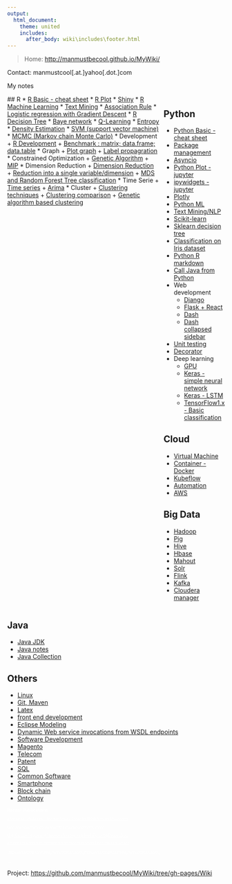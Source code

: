 ```yaml
---
output:
  html_document:
    theme: united
    includes:
      after_body: wiki\includes\footer.html
---
```


> Home: http://manmustbecool.github.io/MyWiki/

Contact: manmustcool[.at.]yahoo[.dot.]com 

My notes

<div style="display: flex; -webkit-column-count: 2; -moz-column-count: 2; column-count: 2; -webkit-column-rule: 1px dotted #e0e0e0; -moz-column-rule: 1px dotted #e0e0e0; column-rule: 1px dotted #e0e0e0;">

<div style="display: inline-block; padding-right:10px;">
## R
 * <a href="Wiki/R/RBasic.html">R Basic - cheat sheet</a>
 * <a href="Wiki/R/plot.html">R Plot</a>
 * <a href="Wiki/R/Shiny.html">Shiny</a>
 * <a href="Wiki/R/RMachineLearning.html">R Machine Learning</a>
 * <a href="Wiki/R/textMining.html">Text Mining</a>
 * <a href="Wiki/R/associationRule.html">Association Rule</a>
 * <a href="Wiki/R/LogisticRegression.html">Logistic regression with Gradient Descent</a>
 * <a href="Wiki/R/decisionTree.html">R Decision Tree</a>
 * <a href="Wiki/R/baye_network.html">Baye network</a>
 * <a href="Wiki/R/QLearning.html">Q-Learning</a>
 * <a href="Wiki/R/Entropy.html">Entropy</a>
 * <a href="Wiki/R/densityEstimation.html">Density Estimation</a>
 * <a href="Wiki/R/svm.html">SVM (support vector machine)</a>
 * <a href="Wiki/R/MCMC.html">MCMC (Markov chain Monte Carlo)</a>
 * Development 
    + <a href="Wiki/R/RDevelopment.html">R Development</a>
    + <a href="Wiki/R/benchmarkMrDfDt.html">Benchmark : matrix; data.frame; data.table</a>
 * Graph
    + <a href="Wiki/R/graph.html">Plot graph</a>
    + <a href="Wiki/R/label_propagation.html">Label propagration</a>
 * Constrained Optimization
    + <a href="Wiki/R/GeneticAlgorithm.html">Genetic Algorithm</a>
    + <a href="Wiki/R/linearProgram.html">MIP</a>
 * Dimension Reduction
    + <a href="Wiki/R/dimensionReduction.html">Dimension Reduction</a>
    + <a href="Wiki/R/dataCompression.html">Reduction into a single variable/dimension</a>
    + <a href="Wiki/R/randomForestMDS.html">MDS and Random Forest Tree classification</a>
 * Time Serie
    + <a href="Wiki/R/timeSeries.html">Time series</a>
    + <a href="Wiki/R/Arima.html">Arima</a>
 * Cluster
    + <a href="Wiki/R/clustering.html">Clustering techniques</a>
    + <a href="Wiki/R/clusteringComparison.html">Clustering comparison</a>
    + <a href="Wiki/R/ga_cluster.html">Genetic algorithm based clustering</a>
 
</div>

<div style="display: inline-block;">

## Python
 * <a href="Wiki/Python/python.html">Python Basic - cheat sheet</a>
 * <a href="Wiki/Python/python_package_management.html">Package management</a>
 * <a href="Wiki/Python/python_asyncio.html">Asyncio</a>
 * <a href="https://nbviewer.jupyter.org/github/manmustbecool/MyWiki/blob/gh-pages/Wiki/Python/ipynb_python_plot.ipynb">Python Plot - jupyter</a>
 * <a href="https://nbviewer.jupyter.org/github/manmustbecool/MyWiki/blob/gh-pages/Wiki/Python/ipynb_ipywidgets.ipynb">ipywidgets - jupyter</a>
 * <a href="Wiki/Python/plotly.html">Plotly</a>
 * <a href="Wiki/Python/pythonML.html">Python ML</a>
 * <a href="Wiki/Python/python_nlp.html">Text Mining/NLP</a>
 * <a href="Wiki/Python/python_sklearn.html">Scikit-learn</a>
 * <a href="Wiki/Python/sklearn_decision_tree.html">Sklearn decision tree</a>
 * <a href="Wiki/Python/classificationOnIris.html">Classification on Iris dataset</a>
 * <a href="Wiki/Python/pythonRdm.html">Python R markdown</a>
 * <a href="Wiki/Python/python_java.html">Call Java from Python</a>
 * Web development
    + <a href="Wiki/Python/Django.html">Django</a>
    + <a href="Wiki/Python/flaskReact.html">Flask + React</a>
    + <a href="Wiki/Python/dash.html">Dash</a>
    + <a href="Wiki/Python/dash_collapsed_sidebar.html">Dash collapsed sidebar</a>
 * <a href="Wiki/Python/unit_test.html">Unit testing</a>
 * <a href="Wiki/Python/python_decorator.html">Decorator</a>
 * Deep learning
    + <a href="Wiki/Python/python_gpu.html">GPU</a>
    + <a href="Wiki/Python/python_keras.html">Keras - simple neural network</a>
    + <a href="Wiki/Python/python_keras_lstm.html">Keras - LSTM</a>
    + <a href="https://colab.research.google.com/drive/1c2L4QmSRQo44iGbmWK5rA4muT7RgkJoW">TensorFlow1.x - Basic classification</a>
    
## Cloud
 * <a href="Wiki/Cloud/VirtualMachine.html">Virtual Machine</a>
 * <a href="Wiki/Cloud/Container.html">Container - Docker</a>
 * <a href="Wiki/Cloud/Kubeflow.html">Kubeflow</a>
 * <a href="Wiki/Cloud/automation.html">Automation</a>
 * <a href="Wiki/Cloud/AWS.html">AWS</a>

## Big Data
 * <a href="Wiki/Hadoop.html">Hadoop</a> 
 * <a href="Wiki/Pig.html">Pig</a> 
 * <a href="Wiki/Hive.html">Hive</a> 
 * <a href="Wiki/Hbase.html">Hbase</a>
 * <a href="Wiki/Mahout.html">Mahout</a> 
 * <a href="Wiki/Solr.html">Solr</a>
 * <a href="Wiki/Flink.html">Flink</a> 
 * <a href="Wiki/Kafka.html">Kafka</a> 
 * <a href="Wiki/ClouderaCm.html">Cloudera manager</a>   
    
</div>

</div> <!--end two columns -->

## Java
 * <a href="Wiki/Java/jdk.html">Java JDK</a>
 * <a href="Wiki/Java/Java.html">Java notes</a>
 * <a href="Wiki/Java/JavaCollection.html">Java Collection</a>
  


## Others
 * <a href="Wiki/Linux.html">Linux</a>
 * <a href="Wiki/Maven.html">Git, Maven</a>
 * <a href="Wiki/Latex.html">Latex</a>
 * <a href="Wiki/frontend.html">front end development</a>
 * <a href="Wiki/eclipseModeling.html">Eclipse Modeling</a>
 * <a href="Wiki/Java/DI/di.html">Dynamic Web service invocations from WSDL endpoints</a>
 * <a href="Wiki/SoftwareDevelopment.html">Software Development </a>
 * <a href="Wiki/Magento.html">Magento</a>
 * <a href="Wiki/telecom.html">Telecom</a>
 * <a href="Wiki/Patent.html">Patent</a>
 * <a href="Wiki/SQL.html">SQL</a>
 * <a href="Wiki/commonSoftware.html">Common Software</a>
 * <a href="Wiki/smartphone.html">Smartphone</a>
 * <a href="Wiki/blockchain.html">Block chain</a>
 * <a href="Wiki/ontology.html">Ontology</a>

<style>
div.non * {
 color: white !important;
 font-size: 70%;
}
</style>

<div class="non">

## Recent Publications

[A Streaming Data Anomaly Detection Analytic Engine for Mobile Network Management](http://manmustbecool.github.io/MyWiki/papers/A%20Streaming%20Data%20Anomaly%20Detection%20Analytic%20Engine%20for%20Mobile%20Network%20Management.pdf)


[Enterprise search with development for network management system](http://manmustbecool.github.io/MyWiki/papers/Enterprise%20search%20with%20development%20for%20network%20management%20system.pdf)


[RPig: Concise Programming Framework by Integrating R with Pig for Big Data Analytics](http://manmustbecool.github.io/MyWiki/papers/Rpig%20Concise%20Programming%20Framework%20by%20Integrating%20R%20with%20Pig%20for%20Big%20Data%20Analytics%202015.pdf)


[A distributed architecture for policy-customisable multi-tenant Processes-as-a-Service](http://manmustbecool.github.io/MyWiki/papers/A%20distributed%20architecture%20for%20policy-customisable%20multi-tenant%20Processes-as-a-Service.pdf)


[https://sites.google.com/view/manmustbecool/home](https://sites.google.com/view/manmustbecool/home)

...

</div>


Project: https://github.com/manmustbecool/MyWiki/tree/gh-pages/Wiki

